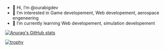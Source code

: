 - 👋 Hi, I’m @ourabigdev
- 👀 I’m interested in Game developement, Web developement, aerospace engeneering
- 🌱 I’m currently learning Web developement, simulation developement

[![Anurag's GitHub stats](https://github-readme-stats.vercel.app/api?username=ourabigdev)](https://github.com/anuraghazra/github-readme-stats)

[![trophy](https://github-profile-trophy.vercel.app/?username=ourabigdev)](https://github.com/ryo-ma/github-profile-trophy)



